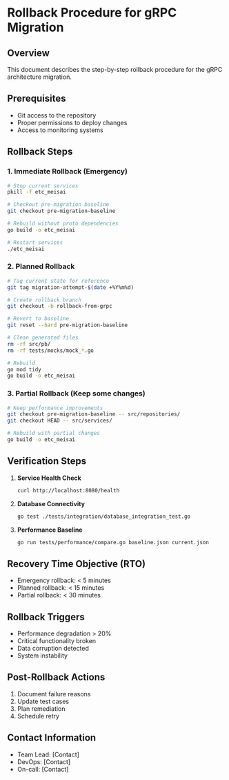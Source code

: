 # Rollback Procedure for gRPC Migration

## Overview
This document describes the step-by-step rollback procedure for the gRPC architecture migration.

## Prerequisites
- Git access to the repository
- Proper permissions to deploy changes
- Access to monitoring systems

## Rollback Steps

### 1. Immediate Rollback (Emergency)
```bash
# Stop current services
pkill -f etc_meisai

# Checkout pre-migration baseline
git checkout pre-migration-baseline

# Rebuild without proto dependencies
go build -o etc_meisai

# Restart services
./etc_meisai
```

### 2. Planned Rollback
```bash
# Tag current state for reference
git tag migration-attempt-$(date +%Y%m%d)

# Create rollback branch
git checkout -b rollback-from-grpc

# Revert to baseline
git reset --hard pre-migration-baseline

# Clean generated files
rm -rf src/pb/
rm -rf tests/mocks/mock_*.go

# Rebuild
go mod tidy
go build -o etc_meisai
```

### 3. Partial Rollback (Keep some changes)
```bash
# Keep performance improvements
git checkout pre-migration-baseline -- src/repositories/
git checkout HEAD -- src/services/

# Rebuild with partial changes
go build -o etc_meisai
```

## Verification Steps

1. **Service Health Check**
   ```bash
   curl http://localhost:8080/health
   ```

2. **Database Connectivity**
   ```bash
   go test ./tests/integration/database_integration_test.go
   ```

3. **Performance Baseline**
   ```bash
   go run tests/performance/compare.go baseline.json current.json
   ```

## Recovery Time Objective (RTO)
- Emergency rollback: < 5 minutes
- Planned rollback: < 15 minutes
- Partial rollback: < 30 minutes

## Rollback Triggers
- Performance degradation > 20%
- Critical functionality broken
- Data corruption detected
- System instability

## Post-Rollback Actions
1. Document failure reasons
2. Update test cases
3. Plan remediation
4. Schedule retry

## Contact Information
- Team Lead: [Contact]
- DevOps: [Contact]
- On-call: [Contact]